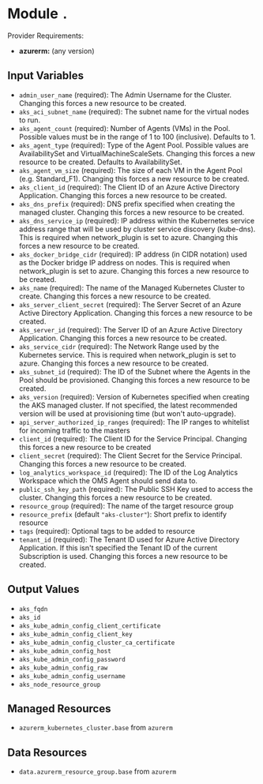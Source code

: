 
# Module `.`

Provider Requirements:
* **azurerm:** (any version)

## Input Variables
* `admin_user_name` (required): The Admin Username for the Cluster. Changing this forces a new resource to be created.
* `aks_aci_subnet_name` (required): The subnet name for the virtual nodes to run.
* `aks_agent_count` (required): Number of Agents (VMs) in the Pool. Possible values must be in the range of 1 to 100 (inclusive). Defaults to 1.
* `aks_agent_type` (required): Type of the Agent Pool. Possible values are AvailabilitySet and VirtualMachineScaleSets. Changing this forces a new resource to be created. Defaults to AvailabilitySet.
* `aks_agent_vm_size` (required): The size of each VM in the Agent Pool (e.g. Standard_F1). Changing this forces a new resource to be created.
* `aks_client_id` (required):  The Client ID of an Azure Active Directory Application. Changing this forces a new resource to be created.
* `aks_dns_prefix` (required): DNS prefix specified when creating the managed cluster. Changing this forces a new resource to be created.
* `aks_dns_service_ip` (required): IP address within the Kubernetes service address range that will be used by cluster service discovery (kube-dns). This is required when network_plugin is set to azure. Changing this forces a new resource to be created.
* `aks_docker_bridge_cidr` (required): IP address (in CIDR notation) used as the Docker bridge IP address on nodes. This is required when network_plugin is set to azure. Changing this forces a new resource to be created.
* `aks_name` (required): The name of the Managed Kubernetes Cluster to create. Changing this forces a new resource to be created.
* `aks_server_client_secret` (required): The Server Secret of an Azure Active Directory Application. Changing this forces a new resource to be created.
* `aks_server_id` (required): The Server ID of an Azure Active Directory Application. Changing this forces a new resource to be created.
* `aks_service_cidr` (required): The Network Range used by the Kubernetes service. This is required when network_plugin is set to azure. Changing this forces a new resource to be created.
* `aks_subnet_id` (required): The ID of the Subnet where the Agents in the Pool should be provisioned. Changing this forces a new resource to be created.
* `aks_version` (required): Version of Kubernetes specified when creating the AKS managed cluster. If not specified, the latest recommended version will be used at provisioning time (but won't auto-upgrade).
* `api_server_authorized_ip_ranges` (required): The IP ranges to whitelist for incoming traffic to the masters
* `client_id` (required):  The Client ID for the Service Principal. Changing this forces a new resource to be created
* `client_secret` (required): The Client Secret for the Service Principal. Changing this forces a new resource to be created.
* `log_analytics_workspace_id` (required): The ID of the Log Analytics Workspace which the OMS Agent should send data to.
* `public_ssh_key_path` (required): The Public SSH Key used to access the cluster. Changing this forces a new resource to be created.
* `resource_group` (required): The name of the target resource group
* `resource_prefix` (default `"aks-cluster"`): Short prefix to identify resource
* `tags` (required): Optional tags to be added to resource
* `tenant_id` (required): The Tenant ID used for Azure Active Directory Application. If this isn't specified the Tenant ID of the current Subscription is used. Changing this forces a new resource to be created.

## Output Values
* `aks_fqdn`
* `aks_id`
* `aks_kube_admin_config_client_certificate`
* `aks_kube_admin_config_client_key`
* `aks_kube_admin_config_cluster_ca_certificate`
* `aks_kube_admin_config_host`
* `aks_kube_admin_config_password`
* `aks_kube_admin_config_raw`
* `aks_kube_admin_config_username`
* `aks_node_resource_group`

## Managed Resources
* `azurerm_kubernetes_cluster.base` from `azurerm`

## Data Resources
* `data.azurerm_resource_group.base` from `azurerm`

